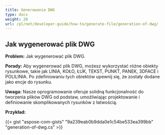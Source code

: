 ```yaml
---
title: Generowanie DWG
type: docs
weight: 20
url: /pl/net/developer-guide/how-to/generate-file/generation-of-dwg/
---
```


## **Jak wygenerować plik DWG**

**Problem:** Jak wygenerować plik DWG.

**Porady:** Aby wygenerować plik DWG, możesz wykorzystać różne obiekty rysunkowe, takie jak LINIA, KOŁO, ŁUK, TEKST, PUNKT, PANEK, 3DFACE i POLILINIA. Po zdefiniowaniu tych obiektów upewnij się, że zostały dodane jako encje do rysunku.

**Uwaga:** Nasze oprogramowanie oferuje solidną funkcjonalność do tworzenia plików DWG od podstaw, umożliwiając projektowanie i definiowanie skomplikowanych rysunków z łatwością.

**Przykład:**

{{< gist "aspose-com-gists" "9a239eab0b9dda0e1c54be533ea399bb" "generation-of-dwg.cs" >}}
